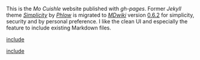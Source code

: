 This is the *Mo Cuishle* website published with *gh-pages*. Former *Jekyll* theme [*Simplicity*](http://phlow.github.io/simplicity/) by [*Phlow*](http://phlow.de/) is migrated to *[MDwiki](http://dynalon.github.io/mdwiki/)* version [0.6.2](https://github.com/Dynalon/mdwiki/releases/tag/0.6.2) for simplicity, security and by personal preference. I like the clean UI and especially the feature to include existing Markdown files.

[include](navigation.md)

[include](README.md)

